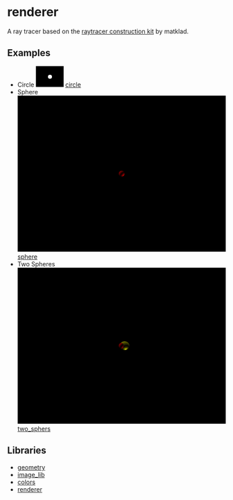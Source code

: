 # renderer

A ray tracer based on the [raytracer construction kit](https://matklad.github.io/2022/12/31/raytracer-construction-kit.html) by matklad.

## Examples

- Circle
    ![circle](examples/assets/circle.png)
    [circle](examples/src/circle.rs)
- Sphere
    ![sphere](examples/assets/sphere.png)
    [sphere](examples/src/sphere.rs)
- Two Spheres
    ![two spheres](examples/assets/two_spheres.png)
    [two_sphers](examples/src/two_spheres.rs)

## Libraries

- [geometry](./geometry)
- [image_lib](./image_lib)
- [colors](./colors)
- [renderer](./renderer)
